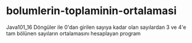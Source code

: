 # bolumlerin-toplaminin-ortalamasi
Java101_16 Döngüler ile 0'dan girilen sayıya kadar olan sayılardan 3 ve 4'e tam bölünen sayıların ortalamasını hesaplayan program
